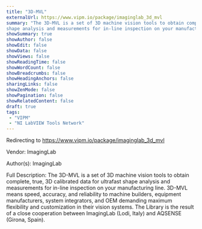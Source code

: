 ```yaml
---
title: "3D-MVL"
externalUrl: https://www.vipm.io/package/imaginglab_3d_mvl
summary: "The 3D-MVL is a set of 3D machine vision tools to obtain complete, true, 3D calibrated data for ultrafast
shape analysis and measurements for in-line inspection on your manufacturing line."
showSummary: true
showAuthor: false
showEdit: false
showData: false
showViews: false
showReadingTime: false
showWordCount: false
showBreadcrumbs: false
showHeadingAnchors: false
sharingLinks: false
showZenMode: false
showPagination: false
showRelatedContent: false
draft: true
tags:
 - "VIPM"
 - "NI LabVIEW Tools Network"
---
```


Redirecting to https://www.vipm.io/package/imaginglab_3d_mvl

Vendor: ImagingLab

Author(s): ImagingLab
 
Full Description:
The 3D-MVL is a set of 3D machine vision tools to obtain complete, true, 3D calibrated data for ultrafast
shape analysis and measurements for in-line inspection on your manufacturing line.
3D-MVL means speed, accuracy, and reliability to machine builders, equipment manufacturers,
system integrators, and OEM demanding maximum flexibility and customization in their vision
systems.
The Library is the result of a close cooperation between ImagingLab (Lodi, Italy) and AQSENSE
(Girona, Spain).